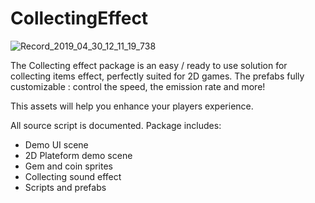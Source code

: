# CollectingEffect

![Record_2019_04_30_12_11_19_738](https://user-images.githubusercontent.com/16706911/56970421-52c0e200-6b7c-11e9-8443-387b9bb0e710.gif)

The Collecting effect package is an easy / ready to use solution for collecting items effect, perfectly suited for 2D games.
The prefabs fully customizable : control the speed, the emission rate and more!

This assets will help you enhance your players experience. 

All source script is documented. Package includes:
- Demo UI scene 
- 2D Plateform demo scene 
- Gem and coin sprites
- Collecting sound effect
- Scripts and prefabs
